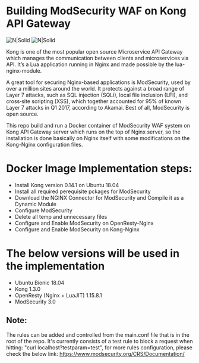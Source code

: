 # Building ModSecurity WAF on Kong API Gateway

![N|Solid](https://konghq.com/wp-content/uploads/2017/09/kong-logo.png) ![N|Solid](https://encrypted-tbn0.gstatic.com/images?q=tbn:ANd9GcRftH-Nof5iVPEDTeul5tZLUWBo5ALCkx3Fbe1kUjc-rJtSMtRk&s)

Kong is one of the most popular open source Microservice API Gateway which manages the communication between clients and microservices via API. It’s a Lua application running in Nginx and made possible by the lua-nginx-module.

A great tool for securing Nginx-based applications is ModSecurity, used by over a million sites around the world. It protects against a broad range of Layer 7 attacks, such as SQL injection (SQLi), local file inclusion (LFI), and cross‑site scripting (XSS), which together accounted for 95% of known Layer 7 attacks in Q1 2017, according to Akamai. Best of all, ModSecurity is open source.

This repo build and run a Docker container of ModSecurity WAF system on Kong API Gateway server which runs on the top of Nginx server, so the installation is done basically on Nginx itself with some modifications on the Kong-Nginx configuration files. 


# Docker Image Implementation steps:
 - Install Kong version 0.14.1 on Ubuntu 18.04
 - Install all required perequisite pckages for ModSecurity
 - Download the NGINX Connector for ModSecurity and Compile it as a Dynamic Module
 - Configure ModSecurity
 - Delete all temp and unnecessary files
 - Configure and Enable ModSecurity on OpenResty-Nginx
 - Configure and Enable ModSecurity on Kong-Nginx

# The below versions will be used in the implementation
 - Ubuntu Bionic 18.04
 - Kong 1.3.0
 - OpenResty (Nginx + LuaJIT) 1.15.8.1
 - ModSecurity 3.0

## Note:
The rules can be added and controlled from the main.conf file that is in the root of the repo. It's currently consists of a test rule to block a request when hitting: "curl localhost?testparam=test", for more rules configuration, please check the below link:
https://www.modsecurity.org/CRS/Documentation/